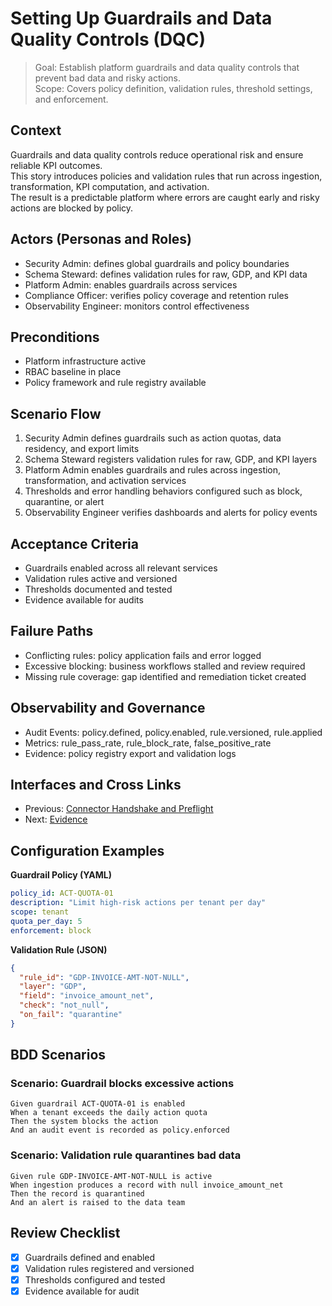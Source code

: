 # Setting Up Guardrails and Data Quality Controls (DQC)

> Goal: Establish platform guardrails and data quality controls that prevent bad data and risky actions.  
> Scope: Covers policy definition, validation rules, threshold settings, and enforcement.

## Context
Guardrails and data quality controls reduce operational risk and ensure reliable KPI outcomes.  
This story introduces policies and validation rules that run across ingestion, transformation, KPI computation, and activation.  
The result is a predictable platform where errors are caught early and risky actions are blocked by policy.

## Actors (Personas and Roles)
- Security Admin: defines global guardrails and policy boundaries  
- Schema Steward: defines validation rules for raw, GDP, and KPI data  
- Platform Admin: enables guardrails across services  
- Compliance Officer: verifies policy coverage and retention rules  
- Observability Engineer: monitors control effectiveness

## Preconditions
- Platform infrastructure active  
- RBAC baseline in place  
- Policy framework and rule registry available

## Scenario Flow
1. Security Admin defines guardrails such as action quotas, data residency, and export limits  
2. Schema Steward registers validation rules for raw, GDP, and KPI layers  
3. Platform Admin enables guardrails and rules across ingestion, transformation, and activation services  
4. Thresholds and error handling behaviors configured such as block, quarantine, or alert  
5. Observability Engineer verifies dashboards and alerts for policy events

## Acceptance Criteria
- Guardrails enabled across all relevant services  
- Validation rules active and versioned  
- Thresholds documented and tested  
- Evidence available for audits

## Failure Paths
- Conflicting rules: policy application fails and error logged  
- Excessive blocking: business workflows stalled and review required  
- Missing rule coverage: gap identified and remediation ticket created

## Observability and Governance
- Audit Events: policy.defined, policy.enabled, rule.versioned, rule.applied  
- Metrics: rule_pass_rate, rule_block_rate, false_positive_rate  
- Evidence: policy registry export and validation logs

## Interfaces and Cross Links
- Previous: [Connector Handshake and Preflight](02b-connector-handshake-preflight.md)  
- Next: [Evidence](05-evidence-lineage.md)

## Configuration Examples

**Guardrail Policy (YAML)**
```yaml
policy_id: ACT-QUOTA-01
description: "Limit high-risk actions per tenant per day"
scope: tenant
quota_per_day: 5
enforcement: block
```

**Validation Rule (JSON)**
```json
{
  "rule_id": "GDP-INVOICE-AMT-NOT-NULL",
  "layer": "GDP",
  "field": "invoice_amount_net",
  "check": "not_null",
  "on_fail": "quarantine"
}
```

## BDD Scenarios

### Scenario: Guardrail blocks excessive actions
```gherkin
Given guardrail ACT-QUOTA-01 is enabled
When a tenant exceeds the daily action quota
Then the system blocks the action
And an audit event is recorded as policy.enforced
```

### Scenario: Validation rule quarantines bad data
```gherkin
Given rule GDP-INVOICE-AMT-NOT-NULL is active
When ingestion produces a record with null invoice_amount_net
Then the record is quarantined
And an alert is raised to the data team
```

## Review Checklist
- [x] Guardrails defined and enabled  
- [x] Validation rules registered and versioned  
- [x] Thresholds configured and tested  
- [x] Evidence available for audit  
